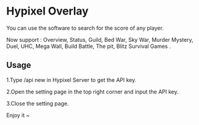 # Hypixel Overlay

You can use the software to search for the score of any player.

Now support : Overview, Status, Guild, Bed War, Sky War, Murder Mystery, Duel, UHC, Mega Wall, Build Battle, The pit, Blitz Survival Games .

## Usage 

1.Type  /api new  in Hypixel Server to get the API key.

2.Open the setting page in the top right corner and input the API key.

3.Close the setting page.

Enjoy it ~